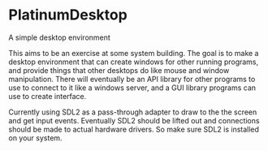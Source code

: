 # PlatinumDesktop

A simple desktop environment

This aims to be an exercise at some system building. The goal is to make a desktop environment that can create windows
for other running programs, and provide things that other desktops do like mouse and window manipulation. There
will eventually be an API library for other programs to use to connect to it like a windows server, and a GUI library
programs can use to create interface.

Currently using SDL2 as a pass-through adapter to draw to the the screen and get input events.
Eventually SDL2 should be lifted out and connections should be made to actual hardware drivers.
So make sure SDL2 is installed on your system.
